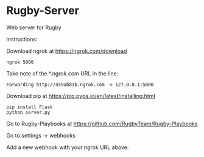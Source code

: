 # Rugby-Server
Web server for Rugby

Instructions:

Download ngrok at https://ngrok.com/download

```
ngrok 5000
```

Take note of the *.ngrok.com URL in the line:

```
Forwarding http://459ab83b.ngrok.com -> 127.0.0.1:5000
```

Download pip at https://pip.pypa.io/en/latest/installing.html

```
pip install Flask
python server.py
```

Go to Rugby-Playbooks at https://github.com/RugbyTeam/Rugby-Playbooks

Go to settings -> webhooks

Add a new webhook with your ngrok URL above.

